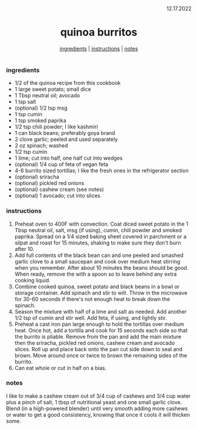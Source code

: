<p align="right">12.17.2022</p>

<h1 align="center">quinoa burritos</h1>

<div align="center">
  <a href="#ingredients">ingredients</a> | 
  <a href="#instructions">instructions</a> | 
  <a href="#notes">notes</a>
</div>
<br>

### ingredients
- 1/2 of the quinoa recipe from this cookbook
- 1 large sweet potato; small dice
- 1 Tbsp neutral oil; avocado
- 1 tsp salt 
- (optional) 1/2 tsp msg
- 1 tsp cumin
- 1 tsp smoked paprika
- 1/2 tsp chili powder; I like kashmiri
- 1 can black beans; preferably goya brand
- 2 clove garlic; peeled and used separately
- 2 oz spinach; washed
- 1/2 tsp cumin
- 1 lime; cut into half, one half cut into wedges
- (optional) 1/4 cup of feta of vegan feta
- 4-6 burrito sized tortillas; I like the fresh ones in the refrigerator section
- (optional) sriracha
- (optional) pickled red onions
- (optional) cashew cream (see notes)
- (optional) 1 avocado; cut into slices

### instructions
1. Preheat oven to 400F with convection. Coat diced sweet potato in the 1 Tbsp neutral oil, salt, msg (if using), cumin, chili powder and smoked paprika. Spread on a 1/4 sized baking sheet covered in parchment or a silpat and roast for 15 minutes, shaking to make sure they don't burn after 10.
1. Add full contents of the black bean can and one peeled and smashed garlic clove to a small saucepan and cook over medium heat stirring when you remember.  After about 10 minutes the beans should be good. When ready, remove the with a spoon so to leave behind any extra cooking liquid. 
1. Combine cooked quinoa, sweet potato and black beans in a bowl or storage container. Add spinach and stir to wilt. Throw in the microwave for 30-60 seconds if there's not enough heat to break down the spinach.
1. Season the mixture with half of a lime and salt as needed. Add another 1/2 tsp of cumin and stir well. Add feta, if using, and lightly stir.
1. Preheat a cast iron pan large enough to hold the tortillas over medium heat. Once hot, add a tortilla and cook for 15 seconds each side so that the burrito is pliable. Remove from the pan and add the main mixture then the sriracha, pickled red onions, cashew cream and avocado slices. Roll up and place back onto the pan cut side down to seal and brown. Move around once or twice to brown the remaining sides of the burrito.
1. Can eat whole or cut in half on a bias.

### notes
I like to make a cashew cream out of 3/4 cup of cashews and 3/4 cup water plus a pinch of salt, 1 tbsp of nutritional yeast and one small garlic clove. Blend (in a high-powered blender) until very smooth adding more cashews or water to get a good consistency, knowing that once it cools it will thicken some.
